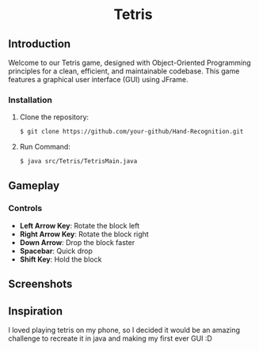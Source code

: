 <div align="center">

# Tetris
</div>

## Introduction
Welcome to our Tetris game, designed with Object-Oriented Programming principles for a clean, 
efficient, and maintainable codebase. This game features a graphical user interface (GUI) using JFrame.

### Installation

1. Clone the repository:
   ```bash
   $ git clone https://github.com/your-github/Hand-Recognition.git

2. Run Command:
   ```bash
   $ java src/Tetris/TetrisMain.java

## Gameplay

### Controls

- **Left Arrow Key**: Rotate the block left
- **Right Arrow Key**: Rotate the block right
- **Down Arrow**: Drop the block faster
- **Spacebar**: Quick drop
- **Shift Key**: Hold the block

## Screenshots



## Inspiration

I loved playing tetris on my phone, so I decided it would be an amazing challenge
to recreate it in java and making my first ever GUI :D